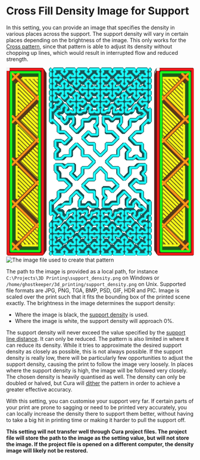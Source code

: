 Cross Fill Density Image for Support
====
In this setting, you can provide an image that specifies the density in various places across the support. The support density will vary in certain places depending on the brightness of the image. This only works for the [Cross pattern](../support/support_pattern.md), since that pattern is able to adjust its density without chopping up lines, which would result in interrupted flow and reduced strength.

![The support density is greater at the sides](../images/cross_support_density_image.png)
![The image file used to create that pattern](../images/cross_support_density_image_mask.png)

The path to the image is provided as a local path, for instance `C:\Projects\3D Printing\support_density.png` on Windows or `/home/ghostkeeper/3d_printing/support_density.png` on Unix. Supported file formats are JPG, PNG, TGA, BMP, PSD, GIF, HDR and PIC. Image is scaled over the print such that it fits the bounding box of the printed scene exactly. The brightness in the image determines the support density:
* Where the image is black, the [support density](../support/support_infill_rate.md) is used.
* Where the image is white, the support density will approach 0%.

The support density will never exceed the value specified by the [support line distance](../support/support_line_distance.md). It can only be reduced. The pattern is also limited in where it can reduce its density. While it tries to approximate the desired support density as closely as possible, this is not always possible. If the support density is really low, there will be particularly few opportunities to adjust the support density, causing the print to follow the image very loosely. In places where the support density is high, the image will be followed very closely. The chosen density is heavily quantised as well. The density can only be doubled or halved, but Cura will [dither](https://en.wikipedia.org/wiki/Dither) the pattern in order to achieve a greater effective accuracy.

With this setting, you can customise your support very far. If certain parts of your print are prone to sagging or need to be printed very accurately, you can locally increase the density there to support them better, without having to take a big hit in printing time or making it harder to pull the support off.  

**This setting will not transfer well through Cura project files. The project file will store the path to the image as the setting value, but will not store the image. If the project file is opened on a different computer, the density image will likely not be restored.**